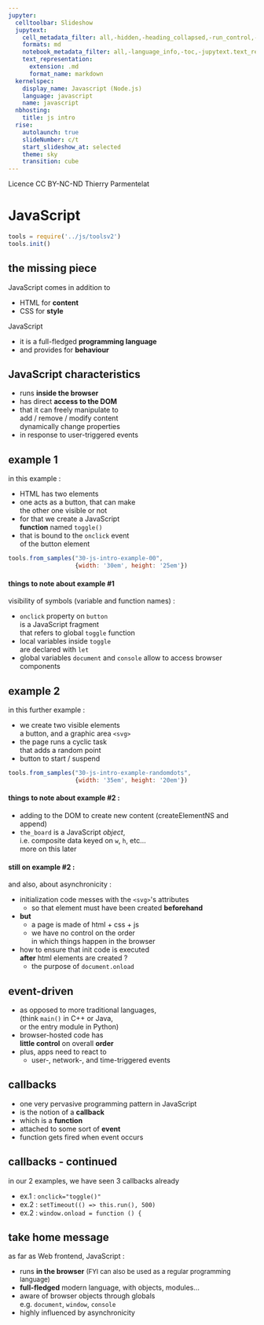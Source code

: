 ```yaml
---
jupyter:
  celltoolbar: Slideshow
  jupytext:
    cell_metadata_filter: all,-hidden,-heading_collapsed,-run_control,-trusted
    formats: md
    notebook_metadata_filter: all,-language_info,-toc,-jupytext.text_representation.jupytext_version,-jupytext.text_representation.format_version
    text_representation:
      extension: .md
      format_name: markdown
  kernelspec:
    display_name: Javascript (Node.js)
    language: javascript
    name: javascript
  nbhosting:
    title: js intro
  rise:
    autolaunch: true
    slideNumber: c/t
    start_slideshow_at: selected
    theme: sky
    transition: cube
---
```


<div class="licence">
<span>Licence CC BY-NC-ND</span>
<span>Thierry Parmentelat</span>
</div>

<!-- #region slideshow={"slide_type": ""} -->
# JavaScript
<!-- #endregion -->

```javascript
tools = require('../js/toolsv2')
tools.init()
```

<!-- #region slideshow={"slide_type": "slide"} -->
## the missing piece
<!-- #endregion -->

JavaScript comes in addition to

* HTML for **content**
* CSS for **style**

JavaScript

* it is a full-fledged **programming language** 
* and provides for **behaviour**

<!-- #region slideshow={"slide_type": "slide"} -->
## JavaScript characteristics
<!-- #endregion -->

* runs **inside the browser**
* has direct **access to the DOM**
* that it can freely manipulate to  
  add / remove / modify content  
  dynamically change properties
* in response to user-triggered events

<!-- #region slideshow={"slide_type": "slide"} -->
## example 1
<!-- #endregion -->

in this example :

* HTML has two elements
* one acts as a button, that can make  
  the other one visible or not
* for that we create a JavaScript  
  **function** named `toggle()`
* that is bound to the `onclick` event   
  of the button element

```javascript scrolled=false slideshow={"slide_type": "slide"} hide_input=true
tools.from_samples("30-js-intro-example-00", 
                   {width: '30em', height: '25em'})
```

<!-- #region slideshow={"slide_type": "slide"} -->
#### things to note about example #1  

visibility of symbols (variable and function names) :

* `onclick` property on `button`  
  is a JavaScript fragment  
  that refers to global `toggle` function
* local variables inside `toggle`  
  are declared with `let`
* global variables `document` and `console`
  allow to access browser components
<!-- #endregion -->

<!-- #region slideshow={"slide_type": "slide"} hide_input=true -->
## example 2
<!-- #endregion -->
in this further example :

* we create two visible elements   
  a button, and a graphic area `<svg>`
* the page runs a cyclic task  
  that adds a random point 
* button to start / suspend

```javascript hide_input=true slideshow={"slide_type": "slide"}
tools.from_samples("30-js-intro-example-randomdots",
                   {width: '35em', height: '20em'})
```

<!-- #region slideshow={"slide_type": "slide"} -->
#### things to note about example #2 :

* adding to the DOM to create new content
  (createElementNS and append)
* `the_board` is a JavaScript *object*,  
  i.e. composite data keyed on `w`, `h`, etc…  
  more on this later
<!-- #endregion -->

<!-- #region slideshow={"slide_type": "slide"} -->
#### still on example #2 :

and also, about asynchronicity :

* initialization code messes with the `<svg>`'s attributes 
  * so that element must have been created **beforehand**
* **but** 
  * a page is made of html + css + js 
  * we have no control on the order  
    in which things happen in the browser
* how to ensure that init code is executed  
  **after** html elements are created ?
  * the purpose of `document.onload`
<!-- #endregion -->

<!-- #region slideshow={"slide_type": "slide"} -->
## event-driven
<!-- #endregion -->

* as opposed to more traditional languages,  
  (think `main()` in C++ or Java,  
   or the entry module in Python)  
* browser-hosted code has  
  **little control** on overall **order**  
* plus, apps need to react to   
  * user-, network-, and time-triggered events  

<!-- #region slideshow={"slide_type": "slide"} -->
## callbacks
<!-- #endregion -->

* one very pervasive programming pattern in JavaScript 
* is the notion of a **callback** 
* which is a **function**
* attached to some sort of **event**
* function gets fired when event occurs

<!-- #region slideshow={"slide_type": "slide"} -->
## callbacks - continued
<!-- #endregion -->

in our 2 examples, we have seen 3 callbacks already

* ex.1 : `onclick="toggle()"`  
* ex.2 : `setTimeout(() => this.run(), 500)` 
* ex.2 : `window.onload = function () { ` 

<!-- #region slideshow={"slide_type": "slide"} -->
## take home message
<!-- #endregion -->

as far as Web frontend, JavaScript :

* runs **in the browser**  <span style="font-size: small">(FYI can also be used as a regular programming language)</span>
* **full-fledged** modern language, with objects, modules…
* aware of browser objects through globals  
  e.g. `document`, `window`, `console`
* highly influenced by asynchronicity
